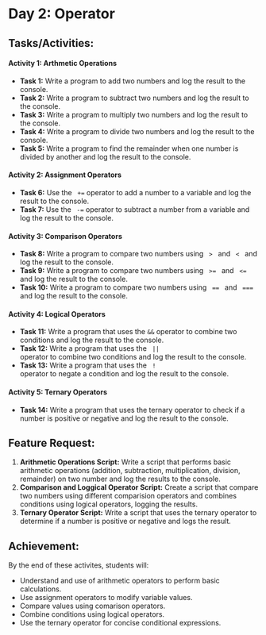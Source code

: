 # Day 2: Operator

## Tasks/Activities:

#### Activity 1: Arthmetic Operations

- **Task 1:** Write a program to add two numbers and log the result to the console.
- **Task 2:** Write a program to subtract two numbers and log the result to the console.
- **Task 3:** Write a program to multiply two numbers and log the result to the console.
- **Task 4:** Write a program to divide two numbers and log the result to the console.
- **Task 5:** Write a program to find the remainder when one number is divided by another and log the result to the console.
  
#### Activity 2: Assignment Operators

- **Task 6:** Use the <code> +=</code> operator to add a number to a variable and log the result to the console.
- **Task 7:** Use the <code> -=</code> operator to subtract a number from a variable and log the result to the console.

#### Activity 3: Comparison Operators

- **Task 8:** Write a program to compare two numbers using <code> > </code> and <code> < </code> and log the result to the console.
- **Task 9:** Write a program to compare two numbers using <code> >= </code> and <code> <= </code> and log the result to the console.
- **Task 10:** Write a program to compare two numbers using <code> == </code> and <code> === </code> and log the result to the console.
  
#### Activity 4: Logical Operators

- **Task 11:** Write a program that uses the <code>&&</code> operator to combine two conditions and log the result to the console.
- **Task 12:** Write a program that uses the <code> || </code> operator to combine two conditions and log the result to the console.
- **Task 13:** Write a program that uses the <code> ! </code> operator to negate a condition and log the result to the console.

#### Activity 5: Ternary Operators

- **Task 14:** Write a program that uses the ternary operator to check if a number is positive or negative and log the result to the console.
  
## Feature Request:

1. **Arithmetic Operations Script:** Write  a script that performs basic arithmetic operations (addition, subtraction, multiplication, division, remainder) on two number and log the results to the console.
2. **Comparison and Loggical Operator Script:** Create a script that compare two numbers using different comparision operators and combines conditions using logical operators, logging the results.
3. **Ternary Operator Script:** Write a script that uses the ternary operator to determine if a number is positive or negative and logs the result.
   
## Achievement:

By the end of these activites, students will:
- Understand and use of arithmetic operators to perform basic calculations.
- Use assignment operators to modify variable values.
- Compare values using comarison operators.
- Combine conditions using logical operators.
- Use the ternary operator for concise conditional expressions.






